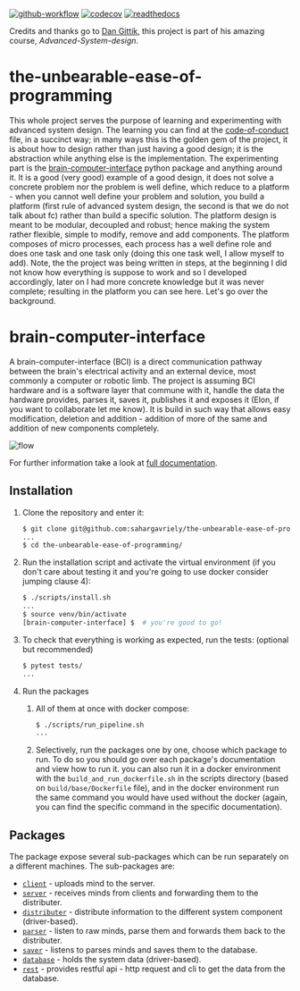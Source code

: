 [![github-workflow](https://github.com/sahargavriely/the-unbearable-ease-of-programming/actions/workflows/github-action.yml/badge.svg)](https://github.com/sahargavriely/the-unbearable-ease-of-programming/actions/workflows/github-action.yml)
[![codecov](https://codecov.io/gh/sahargavriely/the-unbearable-ease-of-programming/graph/badge.svg?token=W0V7MR7T8S)](https://codecov.io/gh/sahargavriely/the-unbearable-ease-of-programming)
[![readthedocs](https://readthedocs.org/projects/the-unbearable-ease-of-programming/badge/?version=latest)](https://the-unbearable-ease-of-programming.readthedocs.io/en/latest/?badge=latest)

Credits and thanks go to [Dan Gittik](https://github.com/dan-gittik), this project is part of his amazing course, _Advanced-System-design_.

# the-unbearable-ease-of-programming

This whole project serves the purpose of learning and experimenting with advanced system design.
The learning you can find at the [code-of-conduct](/CODE_OF_CONDUCT.md) file, in a succinct way; in many ways this is the golden gem of the project, it is about how to design rather than just having a good design; it is the abstraction while anything else is the implementation.
The experimenting part is the [brain-computer-interface](/brain_computer_interface/) python package and anything around it. It is a good (very good) example of a good design, it does not solve a concrete problem nor the problem is well define, which reduce to a platform - when you cannot well define your problem and solution, you build a platform (first rule of advanced system design, the second is that we do not talk about fc) rather than build a specific solution.
The platform design is meant to be modular, decoupled and robust; hence making the system rather flexible, simple to modify, remove and add components.
The platform composes of micro processes, each process has a well define role and does one task and one task only (doing this one task well, I allow myself to add).
Note, the the project was being written in steps, at the beginning I did not know how everything is suppose to work and so I developed accordingly, later on I had more concrete knowledge but it was never complete; resulting in the platform you can see here.
Let's go over the background.


# brain-computer-interface

A brain-computer-interface (BCI) is a direct communication pathway between the brain's electrical activity and an external device, most commonly a computer or robotic limb.
The project is assuming BCI hardware and is a software layer that commune with it, handle the data the hardware provides, parses it, saves it, publishes it and exposes it (Elon, if you want to collaborate let me know).
It is build in such way that allows easy modification, deletion and addition - addition of more of the same and addition of new components completely.

![flow](https://github.com/sahargavriely/the-unbearable-ease-of-programming/assets/63425950/85c9248d-7cd4-47cf-988c-255f33eccdfc)

For further information take a look at [full documentation](https://the-unbearable-ease-of-programming.readthedocs.io/en/latest/).

## Installation

1. Clone the repository and enter it:

      ```sh
      $ git clone git@github.com:sahargavriely/the-unbearable-ease-of-programming.git
      ...
      $ cd the-unbearable-ease-of-programming/
      ```

2. Run the installation script and activate the virtual environment (if you don't care about testing it and you're going to use docker consider jumping clause 4):

      ```sh
      $ ./scripts/install.sh
      ...
      $ source venv/bin/activate
      [brain-computer-interface] $  # you're good to go!
      ```

3. To check that everything is working as expected, run the tests: (optional but recommended)

      ```sh
      $ pytest tests/
      ...
      ```

4. Run the packages
    1. All of them at once with docker compose:

        ```sh
        $ ./scripts/run_pipeline.sh
        ...
        ```

    2. Selectively, run the packages one by one, choose which package to run. To do so you should go over each package's documentation and view how to run it. you can also run it in a docker environment with the `build_and_run_dockerfile.sh` in the scripts directory (based on `build/base/Dockerfile` file), and in the docker environment run the same command you would have used without the docker (again, you can find the specific command in the specific documentation).

## Packages

The package expose several sub-packages which can be run separately on a different machines.
The sub-packages are:

- [`client`](/brain_computer_interface/client/README.md) - uploads mind to the server.
- [`server`](/brain_computer_interface/server/README.md) - receives minds from clients and forwarding them to the distributer.
- [`distributer`](/brain_computer_interface/distributer/README.md) - distribute information to the different system component (driver-based).
- [`parser`](/brain_computer_interface/parser/README.md) - listen to raw minds, parse them and forwards them back to the distributer.
- [`saver`](/brain_computer_interface/saver/README.md) - listens to parses minds and saves them to the database.
- [`database`](/brain_computer_interface/database/README.md) - holds the system data (driver-based).
- [`rest`](/brain_computer_interface/rest/README.md) - provides restful api - http request and cli to get the data from the database.
